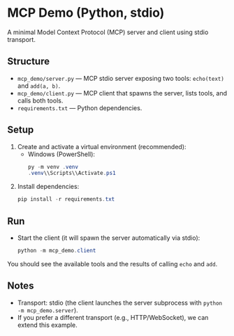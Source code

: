 # MCP Demo (Python, stdio)

A minimal Model Context Protocol (MCP) server and client using stdio transport.

## Structure

- `mcp_demo/server.py` — MCP stdio server exposing two tools: `echo(text)` and `add(a, b)`.
- `mcp_demo/client.py` — MCP client that spawns the server, lists tools, and calls both tools.
- `requirements.txt` — Python dependencies.

## Setup

1. Create and activate a virtual environment (recommended):
   - Windows (PowerShell):
     ```powershell
     py -m venv .venv
     .venv\\Scripts\\Activate.ps1
     ```
2. Install dependencies:
   ```powershell
   pip install -r requirements.txt
   ```

## Run

- Start the client (it will spawn the server automatically via stdio):
  ```powershell
  python -m mcp_demo.client
  ```

You should see the available tools and the results of calling `echo` and `add`.

## Notes

- Transport: stdio (the client launches the server subprocess with `python -m mcp_demo.server`).
- If you prefer a different transport (e.g., HTTP/WebSocket), we can extend this example.
